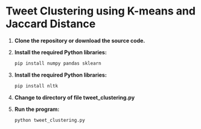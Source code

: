 # Tweet Clustering using K-means and Jaccard Distance

1. **Clone the repository or download the source code.**

2. **Install the required Python libraries:**

   ```bash
   pip install numpy pandas sklearn
3. **Install the required Python libraries:**
   ```bash
   pip install nltk
4. **Change to directory of file tweet_clustering.py**
5. **Run the program:**
   ```bash
   python tweet_clustering.py

   
